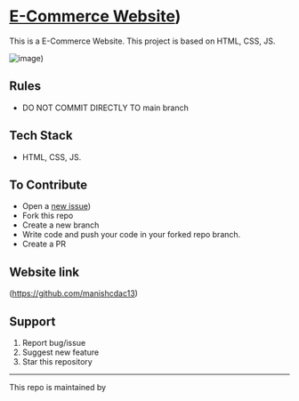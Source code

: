 # [E-Commerce Website](https://github.com/manishcdac13))

This is a E-Commerce Website. This project is based on HTML, CSS, JS.

![image](https://github.com/manishcdac13))

## Rules
- DO NOT COMMIT DIRECTLY TO main branch

## Tech Stack
-  HTML, CSS, JS.

## To Contribute

- Open a [new issue](https://github.com/manishcdac13))
- Fork this repo
- Create a new branch 
- Write code and push your code in your forked repo branch.
- Create a PR

## Website link
(https://github.com/manishcdac13)

## Support
1. Report bug/issue
2. Suggest new feature
3. Star this repository


<hr/>
This repo is maintained by <a href="(https://github.com/manishcdac13)</a>





